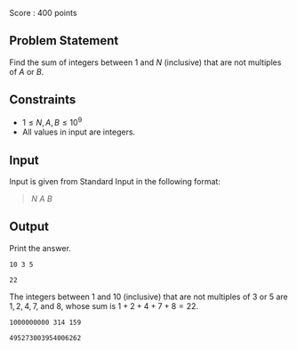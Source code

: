 Score : $400$ points

## Problem Statement

Find the sum of integers between $1$ and $N$ (inclusive) that are not multiples of $A$ or $B$.

## Constraints

- $1 \leq N, A,B \leq 10^9$
- All values in input are integers.

## Input

Input is given from Standard Input in the following format:

> $N$ $A$ $B$

## Output

Print the answer.

```input1
10 3 5
```

```output1
22
```

The integers between $1$ and $10$ (inclusive) that are not multiples of $3$ or $5$ are $1,2,4,7$, and $8$, whose sum is $1+2+4+7+8 =22$.

```input2
1000000000 314 159
```

```output2
495273003954006262
```